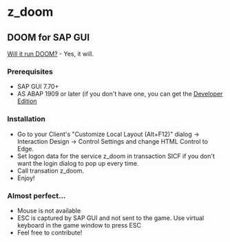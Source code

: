# z_doom
## DOOM for SAP GUI

[Will it run DOOM?](https://www.reddit.com/r/itrunsdoom/) - Yes, it will.

### Prerequisites
- SAP GUI 7.70+
- AS ABAP 1909 or later (if you don't have one, you can get the [Developer Edition](https://blogs.sap.com/2021/02/16/sap-abap-platform-1909-developer-edition-installation-on-windows-os/)

### Installation
- Go to your Client's "Customize Local Layout (Alt+F12)" dialog -> Interaction Design -> Control Settings and change HTML Control to Edge.
- Set logon data for the service z_doom in transaction SICF if you don't want the login dialog to pop up every time.
- Call transation z_doom.
- Enjoy!

### Almost perfect...
- Mouse is not available
- ESC is captured by SAP GUI and not sent to the game. Use virtual keyboard in the game window to press ESC
- Feel free to contribute!
